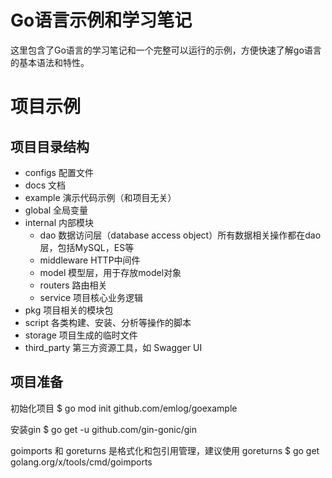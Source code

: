 # Go语言示例和学习笔记
这里包含了Go语言的学习笔记和一个完整可以运行的示例，方便快速了解go语言的基本语法和特性。

# 项目示例

## 项目目录结构

* configs 配置文件
* docs 文档
* example 演示代码示例（和项目无关）
* global 全局变量
* internal 内部模块
    * dao 数据访问层（database access object）所有数据相关操作都在dao层，包括MySQL，ES等
    * middleware HTTP中间件
    * model 模型层，用于存放model对象
    * routers 路由相关
    * service 项目核心业务逻辑
* pkg 项目相关的模块包
* script 各类构建、安装、分析等操作的脚本
* storage 项目生成的临时文件
* third_party 第三方资源工具，如 Swagger UI

## 项目准备

初始化项目
$ go mod init github.com/emlog/goexample

安装gin
$ go get -u github.com/gin-gonic/gin

goimports 和 goreturns 是格式化和包引用管理，建议使用 goreturns
$ go get golang.org/x/tools/cmd/goimports
